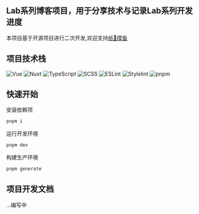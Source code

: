 ## Lab系列博客项目，用于分享技术与记录Lab系列开发进度  
本项目基于开源项目进行二次开发,欢迎支持[纸🦌摸鱼](github.com/L33Z22L11/blog-v3)

## 项目技术栈  
![Vue](https://img.shields.io/badge/框架-Vue-42b883?logo=vue.js&logoColor=ffffff&color=42b883)
![Nuxt](https://img.shields.io/badge/框架-Nuxt-00DC82?logo=Nuxt.js&logoColor=ffffff&color=00DC82)
![TypeScript](https://img.shields.io/badge/code-TypeScript-3178C6?logo=TypeScript&logoColor=ffffff&color=3178C6)
![SCSS](https://img.shields.io/badge/预编译器-SCSS-CC6699?logo=Sass&logoColor=ffffff&color=CC6699)
![ESLint](https://img.shields.io/badge/代码风格-ESLint-4B32C3?logo=eslint&logoColor=ffffff&color=4B32C3)
![Stylelint](https://img.shields.io/badge/代码风格-Stylelint-5B2C6F?logo=stylelint&logoColor=ffffff&color=5B2C6F)
![pnpm](https://img.shields.io/badge/工具-pnpm-0078D4?logo=pnpm&logoColor=ffffff&color=0078D4)



## 快速开始
安装依赖项
```sh
pnpm i
```

运行开发环境

```sh
pnpm dev
```

构建生产环境

```sh
pnpm generate
```

## 项目开发文档
...编写中

<!-- ```sh
.
app # 项目源目录
│   ├── assets # 资源文件(指定css预编译scss)
│   ├── components # 组件
│   │   ├── content # 内容组件
│   │   ├── patial # 模块组件
│   │   ├── widgets # 小组件
│   │   ├── zhilu # 个人 VI 组件
│   │   └── ... # 布局组件
│   ├── composables # 组合式函数
│   ├── pages # 页面
│   │   ├── page.vue # 首页
│   │   ├── page/[[id]].vue # 首页动态路由
│   │   ├── archive.vue # 归档
│   │   └── [...slug].vue # 正文、404
│   ├── stores # 状态管理
│   ├── types # 类型定义
│   ├── utils # 工具函数
│   ├── app.config.ts # 前端配置
│   ├── app.vue # 布局
│   └── error.vue # 错误页
├── content # 文章
│   ├── drafts # 草稿，生产环境不显示
│   ├── posts # 文章
│   ├── previews # 预览
│   ├── link.md # 友链
│   └── theme.md # 主题介绍
├── patches # npm 包补丁
├── public # 静态资源
│   └── fonts # 字体
├── server # 服务端
│   ├── api # 接口
│   │   └── stats.get.ts # 博客静态统计
│   ├── plugins # Nitro 插件
│   │   ├── anti-mirror.ts # 恶意反代跳转
│   │   ├── fix-post-date.ts # 修复文章时区
│   │   └── fix-post-path.ts # 美化文章链接
│   └── routes # 路由
│       └── atom.xml.get.ts # Atom 订阅源
├── ssl # 开发环境证书
├── blog.config.ts # 博客公共配置
├── nuxt.config.ts # Nuxt 配置
├── redirects.ts # 旧站点重定向配置
└── vercel.json # Vercel 配置
``` -->


